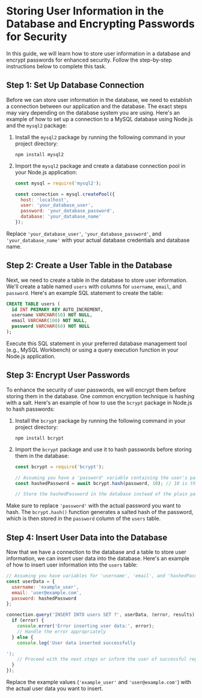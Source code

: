 # Storing User Information in the Database and Encrypting Passwords for Security

In this guide, we will learn how to store user information in a database and encrypt passwords for enhanced security. Follow the step-by-step instructions below to complete this task.

## Step 1: Set Up Database Connection
Before we can store user information in the database, we need to establish a connection between our application and the database. The exact steps may vary depending on the database system you are using. Here's an example of how to set up a connection to a MySQL database using Node.js and the `mysql2` package:

1. Install the `mysql2` package by running the following command in your project directory:
    ```shell
    npm install mysql2
    ```

2. Import the `mysql2` package and create a database connection pool in your Node.js application:
    ```javascript
    const mysql = require('mysql2');
    
    const connection = mysql.createPool({
      host: 'localhost',
      user: 'your_database_user',
      password: 'your_database_password',
      database: 'your_database_name'
    });
    ```

Replace `'your_database_user'`, `'your_database_password'`, and `'your_database_name'` with your actual database credentials and database name.

## Step 2: Create a User Table in the Database
Next, we need to create a table in the database to store user information. We'll create a table named `users` with columns for `username`, `email`, and `password`. Here's an example SQL statement to create the table:

```sql
CREATE TABLE users (
  id INT PRIMARY KEY AUTO_INCREMENT,
  username VARCHAR(50) NOT NULL,
  email VARCHAR(100) NOT NULL,
  password VARCHAR(60) NOT NULL
);
```

Execute this SQL statement in your preferred database management tool (e.g., MySQL Workbench) or using a query execution function in your Node.js application.

## Step 3: Encrypt User Passwords
To enhance the security of user passwords, we will encrypt them before storing them in the database. One common encryption technique is hashing with a salt. Here's an example of how to use the `bcrypt` package in Node.js to hash passwords:

1. Install the `bcrypt` package by running the following command in your project directory:
    ```shell
    npm install bcrypt
    ```

2. Import the `bcrypt` package and use it to hash passwords before storing them in the database:
    ```javascript
    const bcrypt = require('bcrypt');
    
    // Assuming you have a 'password' variable containing the user's password
    const hashedPassword = await bcrypt.hash(password, 10); // 10 is the number of salt rounds
    
    // Store the hashedPassword in the database instead of the plain password
    ```

Make sure to replace `'password'` with the actual password you want to hash. The `bcrypt.hash()` function generates a salted hash of the password, which is then stored in the `password` column of the `users` table.

## Step 4: Insert User Data into the Database
Now that we have a connection to the database and a table to store user information, we can insert user data into the database. Here's an example of how to insert user information into the `users` table:

```javascript
// Assuming you have variables for 'username', 'email', and 'hashedPassword'
const userData = {
  username: 'example_user',
  email: 'user@example.com',
  password: hashedPassword
};

connection.query('INSERT INTO users SET ?', userData, (error, results) => {
  if (error) {
    console.error('Error inserting user data:', error);
    // Handle the error appropriately
  } else {
    console.log('User data inserted successfully

');
    // Proceed with the next steps or inform the user of successful registration
  }
});
```

Replace the example values (`'example_user'` and `'user@example.com'`) with the actual user data you want to insert.

